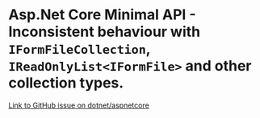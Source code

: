 # Asp.Net Core Minimal API - Inconsistent behaviour with `IFormFileCollection`, `IReadOnlyList<IFormFile>` and other collection types.

[Link to GitHub issue on dotnet/aspnetcore](??)